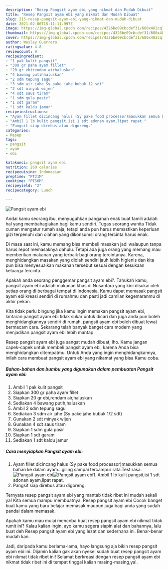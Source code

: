 ```yaml
---
description: "Resep Pangsit ayam ebi yang nikmat dan Mudah Dibuat"
title: "Resep Pangsit ayam ebi yang nikmat dan Mudah Dibuat"
slug: 215-resep-pangsit-ayam-ebi-yang-nikmat-dan-mudah-dibuat
date: 2021-02-06T15:11:11.997Z
image: https://img-global.cpcdn.com/recipes/4326be09cbcdef31/680x482cq70/pangsit-ayam-ebi-foto-resep-utama.jpg
thumbnail: https://img-global.cpcdn.com/recipes/4326be09cbcdef31/680x482cq70/pangsit-ayam-ebi-foto-resep-utama.jpg
cover: https://img-global.cpcdn.com/recipes/4326be09cbcdef31/680x482cq70/pangsit-ayam-ebi-foto-resep-utama.jpg
author: Wesley Guerrero
ratingvalue: 4.8
reviewcount: 9
recipeingredient:
- "1 pak kulit pangsit"
- "300 gr paha ayam fillet"
- "20 gr ebirendam airhaluskan"
- "4 bawang putihhaluskan"
- "2 sdm tepung sagu"
- "3 sdm air jahe Sy pake jahe bubuk 12 sdt"
- "2 sdt minyak wijen"
- "4 sdt saus tiram"
- "1 sdm gula pasir"
- "1 sdt garam"
- "1 sdt kaldu jamur"
recipeinstructions:
- "Ayam fillet dicincang halus (Sy pake food processor)masukkan semua bahan ke dalam ayam...giling sampai tercampur rata.Test rasa."
- "Ambil 1 lb kulit pangsit,isi 1 sdt adonan ayam,lipat rapat."
- "Pangsit siap direbus atau digoreng."
categories:
- Resep
tags:
- pangsit
- ayam
- ebi

katakunci: pangsit ayam ebi 
nutrition: 260 calories
recipecuisine: Indonesian
preptime: "PT21M"
cooktime: "PT56M"
recipeyield: "2"
recipecategory: Lunch

---
```



![Pangsit ayam ebi](https://img-global.cpcdn.com/recipes/4326be09cbcdef31/680x482cq70/pangsit-ayam-ebi-foto-resep-utama.jpg)

Andai kamu seorang ibu, menyuguhkan panganan enak buat famili adalah hal yang membahagiakan bagi kamu sendiri. Tugas seorang  wanita Tidak cuman mengatur rumah saja, tetapi anda pun harus memastikan keperluan gizi terpenuhi dan olahan yang dikonsumsi orang tercinta harus enak.

Di masa  saat ini, kamu memang bisa membeli masakan jadi walaupun tanpa harus repot memasaknya dahulu. Tetapi ada juga orang yang memang mau memberikan makanan yang terbaik bagi orang tercintanya. Karena, menghidangkan masakan yang diolah sendiri jauh lebih higienis dan kita pun bisa menyesuaikan makanan tersebut sesuai dengan kesukaan keluarga tercinta. 



Apakah anda seorang penggemar pangsit ayam ebi?. Tahukah kamu, pangsit ayam ebi adalah makanan khas di Nusantara yang kini disukai oleh setiap orang di berbagai tempat di Indonesia. Kamu dapat memasak pangsit ayam ebi kreasi sendiri di rumahmu dan pasti jadi camilan kegemaranmu di akhir pekan.

Kita tidak perlu bingung jika kamu ingin memakan pangsit ayam ebi, lantaran pangsit ayam ebi tidak sukar untuk dicari dan juga anda pun boleh menghidangkannya sendiri di rumah. pangsit ayam ebi boleh dibuat lewat bermacam cara. Sekarang telah banyak banget cara modern yang menjadikan pangsit ayam ebi lebih mantap.

Resep pangsit ayam ebi juga sangat mudah dibuat, lho. Kamu jangan capek-capek untuk membeli pangsit ayam ebi, karena Anda bisa menghidangkan ditempatmu. Untuk Anda yang ingin menghidangkannya, inilah cara membuat pangsit ayam ebi yang nikamat yang bisa Kamu coba.

<!--inarticleads1-->

##### Bahan-bahan dan bumbu yang digunakan dalam pembuatan Pangsit ayam ebi:

1. Ambil 1 pak kulit pangsit
1. Siapkan 300 gr paha ayam fillet
1. Siapkan 20 gr ebi,rendam air,haluskan
1. Sediakan 4 bawang putih,haluskan
1. Ambil 2 sdm tepung sagu
1. Sediakan 3 sdm air jahe (Sy pake jahe bubuk 1/2 sdt)
1. Gunakan 2 sdt minyak wijen
1. Gunakan 4 sdt saus tiram
1. Siapkan 1 sdm gula pasir
1. Siapkan 1 sdt garam
1. Sediakan 1 sdt kaldu jamur




<!--inarticleads2-->

##### Cara menyiapkan Pangsit ayam ebi:

1. Ayam fillet dicincang halus (Sy pake food processor)masukkan semua bahan ke dalam ayam...giling sampai tercampur rata.Test rasa.
<img src="https://img-global.cpcdn.com/steps/9d7776b956df365d/160x128cq70/pangsit-ayam-ebi-langkah-memasak-1-foto.jpg" alt="Pangsit ayam ebi"><img src="https://img-global.cpcdn.com/steps/dc30dfa0a22b64ad/160x128cq70/pangsit-ayam-ebi-langkah-memasak-1-foto.jpg" alt="Pangsit ayam ebi">1. Ambil 1 lb kulit pangsit,isi 1 sdt adonan ayam,lipat rapat.
1. Pangsit siap direbus atau digoreng.




Ternyata resep pangsit ayam ebi yang mantab tidak ribet ini mudah sekali ya! Kita semua mampu membuatnya. Resep pangsit ayam ebi Cocok banget buat kamu yang baru belajar memasak maupun juga bagi anda yang sudah pandai dalam memasak.

Apakah kamu mau mulai mencoba buat resep pangsit ayam ebi nikmat tidak rumit ini? Kalau kalian ingin, ayo kamu segera siapin alat dan bahannya, lalu buat deh Resep pangsit ayam ebi yang lezat dan sederhana ini. Benar-benar mudah kan. 

Jadi, daripada kamu berlama-lama, hayo langsung aja bikin resep pangsit ayam ebi ini. Dijamin kalian gak akan nyesel sudah buat resep pangsit ayam ebi nikmat tidak ribet ini! Selamat berkreasi dengan resep pangsit ayam ebi nikmat tidak ribet ini di tempat tinggal kalian masing-masing,ya!.

